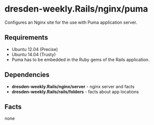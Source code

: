 dresden-weekly.Rails/nginx/puma
=====================

Configures an Nginx site for the use with Puma application server.

Requirements
------------

* Ubuntu 12.04 (Precise)
* Ubuntu 14.04 (Trusty)
* Puma has to be embedded in the Ruby gems of the Rails application.

Dependencies
------------

* **dresden-weekly.Rails/nginx/server** - nginx server and facts
* **dresden-weekly.Rails/rails/folders** - facts about app locations

Facts
-----

none


